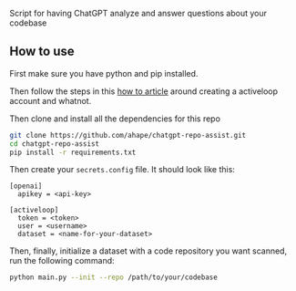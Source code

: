 Script for having ChatGPT analyze and answer questions about your codebase

How to use
---

First make sure you have python and pip installed.

Then follow the steps in this [how to article](https://www.activeloop.ai/resources/lang-chain-gpt-4-for-code-understanding-twitter-algorithm/) around creating a activeloop account and whatnot.

Then clone and install all the dependencies for this repo
```sh
git clone https://github.com/ahape/chatgpt-repo-assist.git
cd chatgpt-repo-assist
pip install -r requirements.txt
```

Then create your `secrets.config` file. It should look like this:
```gitconfig
[openai]
  apikey = <api-key>

[activeloop]
  token = <token>
  user = <username>
  dataset = <name-for-your-dataset>
```

Then, finally, initialize a dataset with a code repository you want scanned, run the following command:
```sh
python main.py --init --repo /path/to/your/codebase
```
